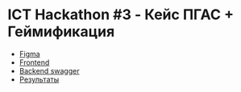 # ICT Hackathon #3 - Кейс ПГАС + Геймификация

- [Figma](https://www.figma.com/file/5uqpmql2RlclLKI7DxbfvI/Untitled?node-id=0%3A1)
- [Frontend](https://kitty-says-meow.web.app/)
- [Backend swagger](https://ict-hack-3.komarov.ml/api/swagger/)
- [Результаты](https://t.me/c/1207353150/69)
